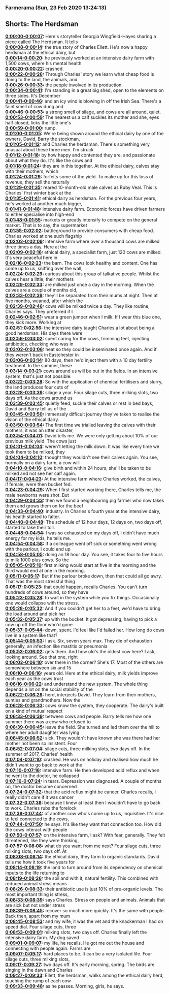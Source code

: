 ### Farmerama  (Sun, 23 Feb 2020 13:24:13)
## Shorts: The Herdsman  
**[0:00:00-0:00:07](https://soundcloud.com/farmerama-radio/shorts-the-herdsman#t=0:00:00):**  Here's storyteller Georgia Wingfield-Hayes sharing a piece called The Herdsman. It tells  
**[0:00:08-0:00:14](https://soundcloud.com/farmerama-radio/shorts-the-herdsman#t=0:00:08):**  the true story of Charles Ellett. He's now a happy herdsman at the ethical dairy, but  
**[0:00:14-0:00:20](https://soundcloud.com/farmerama-radio/shorts-the-herdsman#t=0:00:14):**  he previously worked at an intensive dairy farm with 1,500 cows, where his mental health  
**[0:00:20-0:00:22](https://soundcloud.com/farmerama-radio/shorts-the-herdsman#t=0:00:20):**  crashed.  
**[0:00:22-0:00:26](https://soundcloud.com/farmerama-radio/shorts-the-herdsman#t=0:00:22):**  Through Charles' story we learn what cheap food is doing to the land, the animals, and  
**[0:00:26-0:00:33](https://soundcloud.com/farmerama-radio/shorts-the-herdsman#t=0:00:26):**  the people involved in its production.  
**[0:00:34-0:00:41](https://soundcloud.com/farmerama-radio/shorts-the-herdsman#t=0:00:34):**  I'm standing in a great big shed, open to the elements on three sides. It's December  
**[0:00:41-0:00:46](https://soundcloud.com/farmerama-radio/shorts-the-herdsman#t=0:00:41):**  and an icy wind is blowing in off the Irish Sea. There's a faint smell of cow dung and  
**[0:00:46-0:00:53](https://soundcloud.com/farmerama-radio/shorts-the-herdsman#t=0:00:46):**  a strong smell of silage, and cows are all around, quiet.  
**[0:00:53-0:00:59](https://soundcloud.com/farmerama-radio/shorts-the-herdsman#t=0:00:53):**  The nearest us a calf suckles its mother and she, eyes half closed, licks the little one's  
**[0:00:59-0:01:00](https://soundcloud.com/farmerama-radio/shorts-the-herdsman#t=0:00:59):**  rump.  
**[0:01:00-0:01:05](https://soundcloud.com/farmerama-radio/shorts-the-herdsman#t=0:01:00):**  We're being shown around the ethical dairy by one of the owners, David, Barry the stockman,  
**[0:01:05-0:01:12](https://soundcloud.com/farmerama-radio/shorts-the-herdsman#t=0:01:05):**  and Charles the herdsman. There's something very unusual about these three men. I'm struck  
**[0:01:12-0:01:18](https://soundcloud.com/farmerama-radio/shorts-the-herdsman#t=0:01:12):**  by how happy and contented they are, and passionate about what they do. It's like the cows and  
**[0:01:18-0:01:24](https://soundcloud.com/farmerama-radio/shorts-the-herdsman#t=0:01:18):**  they are in this together. At the ethical dairy, calves stay with their mothers, which  
**[0:01:24-0:01:29](https://soundcloud.com/farmerama-radio/shorts-the-herdsman#t=0:01:24):**  forfeits some of the yield. To make up for this loss of revenue, they sell the naturally  
**[0:01:29-0:01:35](https://soundcloud.com/farmerama-radio/shorts-the-herdsman#t=0:01:29):**  reared 10-month-old male calves as Ruby Veal. This is Charles' first winter back at the  
**[0:01:35-0:01:41](https://soundcloud.com/farmerama-radio/shorts-the-herdsman#t=0:01:35):**  ethical dairy as herdsman. For the previous four years, he's worked at another much bigger,  
**[0:01:41-0:01:48](https://soundcloud.com/farmerama-radio/shorts-the-herdsman#t=0:01:41):**  intensive dairy farm. Economic forces have driven farmers to either specialise into high-end  
**[0:01:48-0:01:55](https://soundcloud.com/farmerama-radio/shorts-the-herdsman#t=0:01:48):**  markets or greatly intensify to compete on the general market. That is to say, the supermarket  
**[0:01:55-0:02:02](https://soundcloud.com/farmerama-radio/shorts-the-herdsman#t=0:01:55):**  battleground to provide consumers with cheap food. Charles worked at one such flagship  
**[0:02:02-0:02:09](https://soundcloud.com/farmerama-radio/shorts-the-herdsman#t=0:02:02):**  intensive farm where over a thousand cows are milked three times a day. Here at the  
**[0:02:09-0:02:16](https://soundcloud.com/farmerama-radio/shorts-the-herdsman#t=0:02:09):**  ethical dairy, a specialist farm, just 120 cows are milked. It's very peaceful here in  
**[0:02:16-0:02:23](https://soundcloud.com/farmerama-radio/shorts-the-herdsman#t=0:02:16):**  the barn. The cows look healthy and content. One has come up to us, sniffing over the wall,  
**[0:02:24-0:02:29](https://soundcloud.com/farmerama-radio/shorts-the-herdsman#t=0:02:24):**  curious about this group of talkative people. Whilst the calves hear a little, their mothers  
**[0:02:29-0:02:33](https://soundcloud.com/farmerama-radio/shorts-the-herdsman#t=0:02:29):**  are milked just once a day in the morning. When the calves are a couple of months old,  
**[0:02:33-0:02:39](https://soundcloud.com/farmerama-radio/shorts-the-herdsman#t=0:02:33):**  they'll be separated from their mums at night. Then at five months, weaned, after which the  
**[0:02:39-0:02:46](https://soundcloud.com/farmerama-radio/shorts-the-herdsman#t=0:02:39):**  cows will be milked twice a day. They like routine, Charles says. They preferred if I  
**[0:02:46-0:02:51](https://soundcloud.com/farmerama-radio/shorts-the-herdsman#t=0:02:46):**  wear a green jumper when I milk. If I wear this blue one, they kick more. Working at  
**[0:02:51-0:02:56](https://soundcloud.com/farmerama-radio/shorts-the-herdsman#t=0:02:51):**  the intensive dairy taught Charles a lot about being a good herdsman. His days there were  
**[0:02:56-0:03:02](https://soundcloud.com/farmerama-radio/shorts-the-herdsman#t=0:02:56):**  spent caring for the cows, trimming feet, injecting antibiotics, checking who was in  
**[0:03:02-0:03:06](https://soundcloud.com/farmerama-radio/shorts-the-herdsman#t=0:03:02):**  heat so they could be inseminated once again. And if they weren't back in Eastchester in  
**[0:03:06-0:03:14](https://soundcloud.com/farmerama-radio/shorts-the-herdsman#t=0:03:06):**  80 days, then he'd inject them with a 10 day fertility treatment. In the summer, these  
**[0:03:14-0:03:21](https://soundcloud.com/farmerama-radio/shorts-the-herdsman#t=0:03:14):**  cows around us will be out in the fields. In an intensive system, that's just not possible.  
**[0:03:22-0:03:28](https://soundcloud.com/farmerama-radio/shorts-the-herdsman#t=0:03:22):**  So with the application of chemical fertilisers and slurry, the land produces four cuts of  
**[0:03:28-0:03:39](https://soundcloud.com/farmerama-radio/shorts-the-herdsman#t=0:03:28):**  silage a year. Four silage cuts, three milking slots, two days off. As the cows around us  
**[0:03:39-0:03:45](https://soundcloud.com/farmerama-radio/shorts-the-herdsman#t=0:03:39):**  quietly feed, suckle their calves or rest in bed bays, David and Barry tell us of the  
**[0:03:45-0:03:50](https://soundcloud.com/farmerama-radio/shorts-the-herdsman#t=0:03:45):**  immensely difficult journey they've taken to realise the vision of the ethical dairy.  
**[0:03:50-0:03:54](https://soundcloud.com/farmerama-radio/shorts-the-herdsman#t=0:03:50):**  The first time we trialled leaving the calves with their mothers, it was an utter disaster,  
**[0:03:54-0:04:01](https://soundcloud.com/farmerama-radio/shorts-the-herdsman#t=0:03:54):**  David tells me. We were only getting about 10% of our previous milk yield. The cows just  
**[0:04:01-0:04:04](https://soundcloud.com/farmerama-radio/shorts-the-herdsman#t=0:04:01):**  weren't letting the milk down. It was like every time we took them to be milked, they  
**[0:04:04-0:04:10](https://soundcloud.com/farmerama-radio/shorts-the-herdsman#t=0:04:04):**  thought they wouldn't see their calves again. You see, normally on a dairy farm, a cow will  
**[0:04:10-0:04:16](https://soundcloud.com/farmerama-radio/shorts-the-herdsman#t=0:04:10):**  give birth and within 24 hours, she'll be taken to be milked and not see her calf again.  
**[0:04:17-0:04:23](https://soundcloud.com/farmerama-radio/shorts-the-herdsman#t=0:04:17):**  At the intensive farm where Charles worked, the calves, if female, were then bucket fed.  
**[0:04:23-0:04:29](https://soundcloud.com/farmerama-radio/shorts-the-herdsman#t=0:04:23):**  When I first started working there, Charles tells me, the male newborns were shot. But  
**[0:04:29-0:04:33](https://soundcloud.com/farmerama-radio/shorts-the-herdsman#t=0:04:29):**  then we found a neighbouring pig farmer who now takes them and grows them on for the beef  
**[0:04:33-0:04:40](https://soundcloud.com/farmerama-radio/shorts-the-herdsman#t=0:04:33):**  industry. In Charles's fourth year at the intensive dairy, his health started to falter.  
**[0:04:40-0:04:48](https://soundcloud.com/farmerama-radio/shorts-the-herdsman#t=0:04:40):**  The schedule of 12 hour days, 12 days on, two days off, started to take their toll.  
**[0:04:48-0:04:54](https://soundcloud.com/farmerama-radio/shorts-the-herdsman#t=0:04:48):**  I was so exhausted on my days off, I didn't have much energy for my kids, he tells me.  
**[0:04:54-0:04:58](https://soundcloud.com/farmerama-radio/shorts-the-herdsman#t=0:04:54):**  If a colleague went off sick or something went wrong with the parlour, I could end up  
**[0:04:58-0:05:05](https://soundcloud.com/farmerama-radio/shorts-the-herdsman#t=0:04:58):**  doing an 18 hour day. You see, it takes four to five hours to milk 1000 plus cows. So the  
**[0:05:05-0:05:10](https://soundcloud.com/farmerama-radio/shorts-the-herdsman#t=0:05:05):**  first milking would start at five in the morning and the third would end at one in the morning.  
**[0:05:11-0:05:17](https://soundcloud.com/farmerama-radio/shorts-the-herdsman#t=0:05:11):**  But if the parlour broke down, then that could all go awry. That was the most stressful thing  
**[0:05:17-0:05:23](https://soundcloud.com/farmerama-radio/shorts-the-herdsman#t=0:05:17):**  that could happen, recalls Charles. You can't turn hundreds of cows around, so they have  
**[0:05:23-0:05:28](https://soundcloud.com/farmerama-radio/shorts-the-herdsman#t=0:05:23):**  to wait in the system while you fix things. Occasionally one would collapse with the stress.  
**[0:05:28-0:05:32](https://soundcloud.com/farmerama-radio/shorts-the-herdsman#t=0:05:28):**  And if you couldn't get her to a feet, we'd have to bring the load around and pick her  
**[0:05:32-0:05:37](https://soundcloud.com/farmerama-radio/shorts-the-herdsman#t=0:05:32):**  up with the bucket. It got depressing, having to pick a cow up off the floor who'd gone  
**[0:05:37-0:05:44](https://soundcloud.com/farmerama-radio/shorts-the-herdsman#t=0:05:37):**  down, spent. I'd feel like I'd failed her. How long do cows live in a system like that?  
**[0:05:44-0:05:53](https://soundcloud.com/farmerama-radio/shorts-the-herdsman#t=0:05:44):**  I ask. Six, seven years max. They die of exhaustion generally, an infection like mastitis or pneumonia  
**[0:05:53-0:06:02](https://soundcloud.com/farmerama-radio/shorts-the-herdsman#t=0:05:53):**  gets them. And how old's the oldest cow here? I ask, looking around. See that one, right  
**[0:06:02-0:06:10](https://soundcloud.com/farmerama-radio/shorts-the-herdsman#t=0:06:02):**  over there in the corner? She's 17. Most of the others are somewhere between six and 15  
**[0:06:10-0:06:16](https://soundcloud.com/farmerama-radio/shorts-the-herdsman#t=0:06:10):**  years old. Here at the ethical dairy, milk yields improve each year as the cows trust  
**[0:06:16-0:06:22](https://soundcloud.com/farmerama-radio/shorts-the-herdsman#t=0:06:16):**  and understand the new system. The whole thing depends a lot on the social stability of the  
**[0:06:22-0:06:28](https://soundcloud.com/farmerama-radio/shorts-the-herdsman#t=0:06:22):**  herd, interjects David. They learn from their mothers, aunties and grandmothers. Now the  
**[0:06:28-0:06:33](https://soundcloud.com/farmerama-radio/shorts-the-herdsman#t=0:06:28):**  cows know the system, they cooperate. The dairy's built on a kind of mutual respect  
**[0:06:33-0:06:39](https://soundcloud.com/farmerama-radio/shorts-the-herdsman#t=0:06:33):**  between cows and people. Barry tells me how one summer there was a cow who refused to  
**[0:06:39-0:06:45](https://soundcloud.com/farmerama-radio/shorts-the-herdsman#t=0:06:39):**  leave the field. She turned and led them over the hill to where her adult daughter was lying  
**[0:06:45-0:06:52](https://soundcloud.com/farmerama-radio/shorts-the-herdsman#t=0:06:45):**  sick. They wouldn't have known she was there had her mother not been so insistent. Four  
**[0:06:52-0:07:04](https://soundcloud.com/farmerama-radio/shorts-the-herdsman#t=0:06:52):**  silage cuts, three milking slots, two days off. In the summer of 2017, Charles' health  
**[0:07:04-0:07:10](https://soundcloud.com/farmerama-radio/shorts-the-herdsman#t=0:07:04):**  crashed. He was on holiday and realised how much he didn't want to go back to work at the  
**[0:07:10-0:07:16](https://soundcloud.com/farmerama-radio/shorts-the-herdsman#t=0:07:10):**  intensive farm. He then developed acid reflux and when he went to the doctor, he collapsed  
**[0:07:16-0:07:24](https://soundcloud.com/farmerama-radio/shorts-the-herdsman#t=0:07:16):**  in tears. Depression was diagnosed. A couple of months on, the doctor became concerned  
**[0:07:24-0:07:32](https://soundcloud.com/farmerama-radio/shorts-the-herdsman#t=0:07:24):**  that the acid reflux might be cancer. Charles recalls, I really didn't care if it was cancer  
**[0:07:32-0:07:38](https://soundcloud.com/farmerama-radio/shorts-the-herdsman#t=0:07:32):**  because I knew at least then I wouldn't have to go back to work. Charles rubs the forelock  
**[0:07:38-0:07:44](https://soundcloud.com/farmerama-radio/shorts-the-herdsman#t=0:07:38):**  of another cow who's come up to us, inquisitive. It's nice to feel connected to the cows,  
**[0:07:44-0:07:50](https://soundcloud.com/farmerama-radio/shorts-the-herdsman#t=0:07:44):**  he says. It's like they want that connection too. How did the cows interact with people  
**[0:07:50-0:07:57](https://soundcloud.com/farmerama-radio/shorts-the-herdsman#t=0:07:50):**  on the intensive farm, I ask? With fear, generally. They felt threatened, like they were thinking,  
**[0:07:57-0:08:08](https://soundcloud.com/farmerama-radio/shorts-the-herdsman#t=0:07:57):**  what do you want from me next? Four silage cuts, three milking slots, two days off. At  
**[0:08:08-0:08:14](https://soundcloud.com/farmerama-radio/shorts-the-herdsman#t=0:08:08):**  the ethical dairy, they farm to organic standards. David tells me how it took five years for  
**[0:08:14-0:08:19](https://soundcloud.com/farmerama-radio/shorts-the-herdsman#t=0:08:14):**  the land to turn around from its dependency on chemical inputs to the life returning to  
**[0:08:19-0:08:26](https://soundcloud.com/farmerama-radio/shorts-the-herdsman#t=0:08:19):**  the soil and with it, natural fertility. This combined with reduced animal stress means  
**[0:08:26-0:08:33](https://soundcloud.com/farmerama-radio/shorts-the-herdsman#t=0:08:26):**  their antibiotic use is just 10% of pre-organic levels. The most important thing is stress,  
**[0:08:33-0:08:39](https://soundcloud.com/farmerama-radio/shorts-the-herdsman#t=0:08:33):**  says Charles. Stress on people and animals. Animals that are sick but not under stress  
**[0:08:39-0:08:45](https://soundcloud.com/farmerama-radio/shorts-the-herdsman#t=0:08:39):**  recover so much more quickly. It's the same with people. Back then, apart from my mum  
**[0:08:45-0:08:53](https://soundcloud.com/farmerama-radio/shorts-the-herdsman#t=0:08:45):**  and my wife, it was the vet and the knackerman I had on speed dial. Four silage cuts, three  
**[0:08:53-0:09:01](https://soundcloud.com/farmerama-radio/shorts-the-herdsman#t=0:08:53):**  milking slots, two days off. Charles finally left the intensive dairy farm. My dog saved  
**[0:09:01-0:09:07](https://soundcloud.com/farmerama-radio/shorts-the-herdsman#t=0:09:01):**  my life, he recalls. He got me out the house and connecting with people again. Farms are  
**[0:09:07-0:09:17](https://soundcloud.com/farmerama-radio/shorts-the-herdsman#t=0:09:07):**  hard places to be. It can be a very isolated life. Four silage cuts, three milking slots,  
**[0:09:17-0:09:27](https://soundcloud.com/farmerama-radio/shorts-the-herdsman#t=0:09:17):**  two days off. It's early morning, spring. The birds are singing in the dawn and Charles  
**[0:09:27-0:09:33](https://soundcloud.com/farmerama-radio/shorts-the-herdsman#t=0:09:27):**  Ellett, the herdsman, walks among the ethical dairy herd, touching the rump of each cow  
**[0:09:33-0:09:48](https://soundcloud.com/farmerama-radio/shorts-the-herdsman#t=0:09:33):**  as he passes. Morning, girls, he says.  